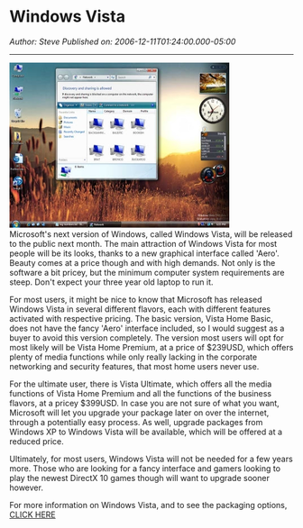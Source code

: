 # Windows Vista

*Author: Steve*
*Published on: 2006-12-11T01:24:00.000-05:00*

---

[![](vista.jpg)](http://bp1.blogger.com/_kfv2ADnjgQg/RXz6076Qn7I/AAAAAAAAAAs/WptWi2j81E0/s1600-h/vista.jpg)  
Microsoft's next version of Windows, called Windows Vista, will be released to the public next month. The main attraction of Windows Vista for most people will be its looks, thanks to a new graphical interface called 'Aero'. Beauty comes at a price though and with high demands. Not only is the software a bit pricey, but the minimum computer system requirements are steep. Don't expect your three year old laptop to run it.  
  
For most users, it might be nice to know that Microsoft has released Windows Vista in several different flavors, each with different features activated with respective pricing. The basic version, Vista Home Basic, does not have the fancy 'Aero' interface included, so I would suggest as a buyer to avoid this version completely. The version most users will opt for most likely will be Vista Home Premium, at a price of $239USD, which offers plenty of media functions while only really lacking in the corporate networking and security features, that most home users never use.  
  
For the ultimate user, there is Vista Ultimate, which offers all the media functions of Vista Home Premium and all the functions of the business flavors, at a pricey $399USD. In case you are not sure of what you want, Microsoft will let you upgrade your package later on over the internet, through a potentially easy process. As well, upgrade packages from Windows XP to Windows Vista will be available, which will be offered at a reduced price.  
  
Ultimately, for most users, Windows Vista will not be needed for a few years more. Those who are looking for a fancy interface and gamers looking to play the newest DirectX 10 games though will want to upgrade sooner however.  
  
For more information on Windows Vista, and to see the packaging options, [CLICK HERE](http://www.extremetech.com/article2/0,1697,2068721,00.asp)